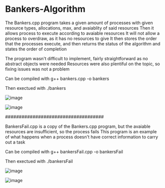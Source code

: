 # Bankers-Algorithm

The Bankers.cpp program takes a given amount of processes with given resource types, allocations, max, and avaiablity of said resources
Then it allows process to execute according to avaiable resources
It will not allow a process to overdraw, as it has no resources to give
It then stores the order that the processes execute, and then returns the status of the algorithm and states the order of completion

The program wasn't difficult to implement, fairly straightforward as no abstract objects were needed
Resources were also plentiful on the topic, so fixing issues was not a problem

Can be compiled with g++ bankers.cpp -o bankers

Then exectued with ./bankers

![image](https://github.com/Bluehippo321/Bankers-Algorithm/assets/149278207/5da42091-fe47-46a8-95f9-a653fed5cda1)

![image](https://github.com/Bluehippo321/Bankers-Algorithm/assets/149278207/7b16de4c-9366-4441-a860-cf8f812f6fbd)

####################################

BankersFail.cpp is a copy of the Bankers.cpp program, but the avaiable resources are insufficient, so the process fails
This program is an example of what happens when a process doesn't have correct information to carry out a task

Can be compiled with g++ bankersFail.cpp -o bankersFail

Then exectued with ./bankersFail

![image](https://github.com/Bluehippo321/Bankers-Algorithm/assets/149278207/cce1eb35-1543-43f6-9f29-91d66d5cd352)

![image](https://github.com/Bluehippo321/Bankers-Algorithm/assets/149278207/e46e7237-4db3-4337-b16d-9129cab18737)
